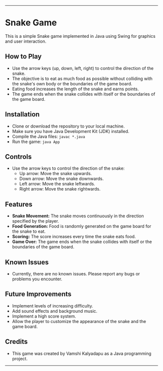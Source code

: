 
---

# Snake Game

This is a simple Snake game implemented in Java using Swing for graphics and user interaction.

## How to Play

- Use the arrow keys (up, down, left, right) to control the direction of the snake.
- The objective is to eat as much food as possible without colliding with the snake's own body or the boundaries of the game board.
- Eating food increases the length of the snake and earns points.
- The game ends when the snake collides with itself or the boundaries of the game board.

## Installation

- Clone or download the repository to your local machine.
- Make sure you have Java Development Kit (JDK) installed.
- Compile the Java files: `javac *.java`
- Run the game: `java App`

## Controls

- Use the arrow keys to control the direction of the snake:
  - Up arrow: Move the snake upwards.
  - Down arrow: Move the snake downwards.
  - Left arrow: Move the snake leftwards.
  - Right arrow: Move the snake rightwards.

## Features

- **Snake Movement:** The snake moves continuously in the direction specified by the player.
- **Food Generation:** Food is randomly generated on the game board for the snake to eat.
- **Scoring:** The score increases every time the snake eats food.
- **Game Over:** The game ends when the snake collides with itself or the boundaries of the game board.

## Known Issues

- Currently, there are no known issues. Please report any bugs or problems you encounter.

## Future Improvements

- Implement levels of increasing difficulty.
- Add sound effects and background music.
- Implement a high score system.
- Allow the player to customize the appearance of the snake and the game board.

## Credits

- This game was created by Vamshi Kalyadapu as a Java programming project.

---
